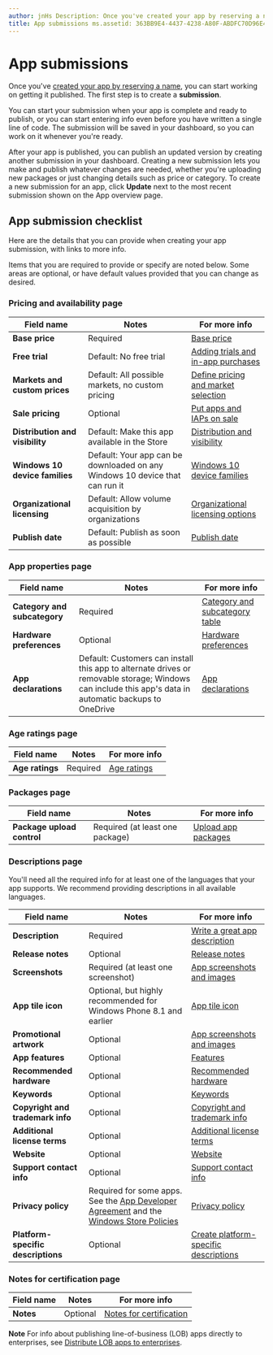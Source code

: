 ```yaml
---
author: jnHs Description: Once you've created your app by reserving a name, you can start working on getting it published. The first step is to create a submission.
title: App submissions ms.assetid: 363BB9E4-4437-4238-A80F-ABDFC70D96E4 keywords: submit an app keywords: required info keywords: required fields keywords: required data keywords: checklist
---
```


# App submissions


Once you've [created your app by reserving a name](create-your-app-by-reserving-a-name.md), you can start working on getting it published. The first step is to create a **submission**.

You can start your submission when your app is complete and ready to publish, or you can start entering info even before you have written a single line of code. The submission will be saved in your dashboard, so you can work on it whenever you're ready.

After your app is published, you can publish an updated version by creating another submission in your dashboard. Creating a new submission lets you make and publish whatever changes are needed, whether you're uploading new packages or just changing details such as price or category. To create a new submission for an app, click **Update** next to the most recent submission shown on the App overview page.

## App submission checklist


Here are the details that you can provide when creating your app submission, with links to more info.

Items that you are required to provide or specify are noted below. Some areas are optional, or have default values provided that you can change as desired.

### Pricing and availability page
| Field name                    | Notes                                       | For more info                                                             |
|-------------------------------|---------------------------------------------|---------------------------------------------------------------------------|
| **Base price**                | Required                                    | [Base price](set-app-pricing-and-availability.md#base-price)              |
| **Free trial**                | Default: No free trial                      | [Adding trials and in-app purchases](https://msdn.microsoft.com/library/windows/apps/jj193599)  |
| **Markets and custom prices** | Default: All possible markets, no custom pricing | [Define pricing and market selection](define-pricing-and-market-selection.md)              |
| **Sale pricing**              | Optional                                    | [Put apps and IAPs on sale](put-apps-and-iaps-on-sale.md)                                       |
| **Distribution and visibility** | Default: Make this app available in the Store | [Distribution and visibility](set-app-pricing-and-availability.md#distribution-and-visibility) | 
| **Windows 10 device families**  | Default: Your app can be downloaded on any Windows 10 device that can run it | [Windows 10 device families](set-app-pricing-and-availability.md#windows-10-device-families) | 
| **Organizational licensing**    | Default: Allow volume acquisition by organizations | [Organizational licensing options](organizational-licensing.md)                        | 
| **Publish date**                | Default: Publish as soon as possible      | [Publish date](set-app-pricing-and-availability.md#publish-date)          |



### App properties page

| Field name                    | Notes                                       | For more info                                                             |
|-------------------------------|---------------------------------------------|---------------------------------------------------------------------------|
| **Category and subcategory**  | Required                                    | [Category and subcategory table](category-and-subcategory-table.md)       |
| **Hardware preferences**      | Optional                                    | [Hardware preferences](enter-app-properties.md#hardware_preferences)      |
| **App declarations**          | Default: Customers can install this app to alternate drives or removable storage; Windows can include this app's data in automatic backups to OneDrive | [App declarations](app-declarations.md) |



### Age ratings page

| Field name                    | Notes                                       | For more info                          |
|-------------------------------|---------------------------------------------|----------------------------------------|
| **Age ratings**               | Required                                    | [Age ratings](age-ratings.md)          |



### Packages page

| Field name                    | Notes                                       | For more info                          |
|-------------------------------|---------------------------------------------|----------------------------------------|
| **Package upload control**    | Required (at least one package)             | [Upload app packages](upload-app-packages.md) | 



### Descriptions page

You'll need all the required info for at least one of the languages that your app supports. We recommend providing descriptions in all available languages.

| Field name                    | Notes                                       | For more info                                                     |
|-------------------------------|---------------------------------------------|-------------------------------------------------------------------|
| **Description**               | Required                                    | [Write a great app description](write-a-great-app-description.md) | 
| **Release notes**             | Optional                                    | [Release notes](create-app-descriptions.md#release-notes)         |
| **Screenshots**               | Required (at least one screenshot)          | [App screenshots and images](app-screenshots-and-images.md)       |
| **App tile icon**             | Optional, but highly recommended for Windows Phone 8.1 and earlier | [App tile icon](create-app-descriptions.md#app-tile-icon) | 
| **Promotional artwork**       | Optional                                    | [App screenshots and images](app-screenshots-and-images.md)       | 
| **App features**              | Optional                                    | [Features](create-app-descriptions.md#app-features)               |
| **Recommended hardware**      | Optional                                    | [Recommended hardware](create-app-descriptions.md#recommended-hardware) | 
| **Keywords**                  | Optional                                    | [Keywords](create-app-descriptions.md#keywords)                   |
| **Copyright and trademark info** | Optional                                 | [Copyright and trademark info](create-app-descriptions.md#copyright-and-trademark-info) | 
| **Additional license terms**  | Optional                                    | [Additional license terms](create-app-descriptions.md#additional-license-terms) | 
| **Website**                   | Optional                                    | [Website](create-app-descriptions.md#website)                     |
| **Support contact info**      | Optional                                    | [Support contact info](create-app-descriptions.md)                | 
| **Privacy policy**            | Required for some apps. See the [App Developer Agreement](https://msdn.microsoft.com/library/windows/apps/hh694058) and the [Windows Store Policies](https://msdn.microsoft.com/library/windows/apps/dn764944.aspx#pol_10_5_1) | [Privacy policy](create-app-descriptions.md#privacy-policy) | 
| **Platform-specific descriptions** | Optional                               | [Create platform-specific descriptions](create-platform-specific-descriptions.md) |



### Notes for certification page

| Field name                    | Notes                                       | For more info                                                     |
|-------------------------------|---------------------------------------------|-------------------------------------------------------------------|
| **Notes**                     | Optional                                    | [Notes for certification](notes-for-certification.md)             |

 
**Note**  For info about publishing line-of-business (LOB) apps directly to enterprises, see [Distribute LOB apps to enterprises](distribute-lob-apps-to-enterprises.md).


<!--HONumber=Jun16_HO3-->


